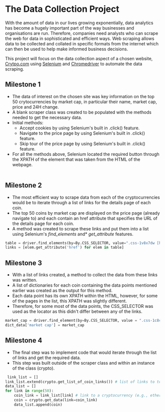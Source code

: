 # The Data Collection Project
With the amount of data in our lives growing exponentially, data analytics has become a hugely important part of the way businesses and organisations are run. Therefore, companies need analysts who can scrape the web for data in sophisticated and efficient ways. Web scraping allows data to be collected and collated in specific formats from the internet which can then be used to help make informed business decisions. 

This project will focus on the data collection aspect of a chosen website, [Crytpo.com](https://crypto.com/eea) using [Selenium](https://www.selenium.dev/) and [Chromedriver](https://chromedriver.chromium.org/) to automate the data scraping.

## Milestone 1
- The data of interest on the chosen site was key information on the top 50 crytocurrencies by market cap, in particular their name, market cap, price and 24H change.
- A blank scraper class was created to be populated with the methods needed to get the necessary data.
- Initial methods:
    - Accept cookies by using Selenium's built in .click() feature.
    - Navigate to the price page by using Selenium's built in .click() feature.
    - Skip tour of the price page by using Selenium's built in .click() feature.
- For all the methods above, Selenium located the required button through the XPATH of the element that was taken from the HTML of the webpage.
<br/><br>

## Milestone 2
- The most efficient way to scrape data from each of the cryptocurrencies would be to iterate through a list of links for the details page of each coin.
- The top 50 coins by market cap are displayed on the price page (already navigate to) and each contain an href attribute that specifies the URL of the details page for each coin.
- A method was created to scrape these links and put them into a list using Selenium's *find_elements* and* *get_attribute* features.
```Python
table = driver.find_elements(by=By.CSS_SELECTOR, value=".css-1v8x7dw [href]")
links = [elem.get_attribute('href') for elem in table]
```

## Milestone 3
- With a list of links created, a method to collect the data from these links was written.
- A list of dictionaries for each coin containing the data points mentioned earlier was created as the output for this method.
- Each data point has its own XPATH within the HTML, however, for some of the pages in the list, this XPATH was slightly different.
- Therefore, for some most of the data points, the CSS_SELECTOR was used as the locator as this didn't differ between any of the links. 
```Python
market_cap = driver.find_element(by=By.CSS_SELECTOR, value = ".css-1c8c51m").text
dict_data['market cap'] = market_cap
```
## Milestone 4
- The final step was to implement code that would iterate through the list of links and get the required data. 
- This step was built outside of the scraper class and within an instance of the class (crypto).
```Python
 link_list = []
link_list.extend(crypto.get_list_of_coin_links()) # list of links to top 50 coins by market cap
data_list = []
for link in range(50):
    coin_link = link_list[link] # link to a cryptocurrency (e.g., ethereum) details page where data is scraped
    coin = crypto.get_data(link=coin_link)
    data_list.append(coin)
```